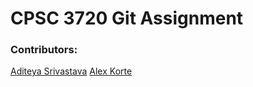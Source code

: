 # CPSC 3720 Git Assignment

### Contributors:

[Aditeya Srivastava](https://github.com/aditeyaS)
[Alex Korte](https://github.com/stelath)
